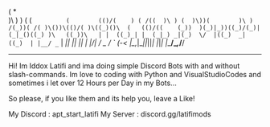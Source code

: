  (                          *                  
 )\ )         )   (       (  `         (       
(()/(    ) ( /((  )\ ) (  )\))(        )\ )    
 /(_))( /( )\())\(()/( )\((_)()\  (   (()/((   
(_))  )(_)|_))((_)/(_)|(_|_()((_) )\   ((_))\  
| |  ((_)_| |_ (_|_) _|(_)  \/  |((_)  _| ((_) 
| |__/ _` |  _|| ||  _|| | |\/| / _ \/ _` (_-< 
|____\__,_|\__||_||_|  |_|_|  |_\___/\__,_/__/ 

______________________________________________

Hi! Im Iddox Latifi and ima doing simple Discord Bots with and without slash-commands.
Im love to coding with Python and VisualStudioCodes and sometimes i let over 12 Hours per Day in my Bots...

So please, if you like them and its help you, leave a Like! 

My Discord : apt_start_latifi
My Server : discord.gg/latifimods
